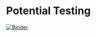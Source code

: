 # Potential Testing
[![Binder](https://mybinder.org/badge_logo.svg)](https://mybinder.org/v2/gh/jan-janssen/potential_testing/HEAD)
